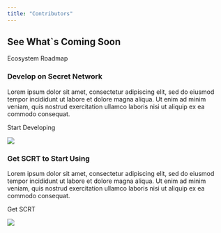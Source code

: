 ```yaml
---
title: "Contributors"
---
```


<!-- Tools -->
<column class="spacer-s bg-black-gradient">

<block>

<card-grid-v2 header="Contributors" title="Contributors" collection="contributors" :isPaginated="false"></card-grid-v2>

</block>

</column>









<column number="2" number-m="1" number-s="1" weight="left" class="ecosystem-pages ecosystem-pages__roadmap">

<block>

## See What`s Coming Soon

</block>

<block class="ecosystem-pages ecosystem-pages__action">

<btn class="text-center bg-invert no-arrow" url="/ecosystem/ecosystem-roadmap">Ecosystem Roadmap</btn>

</block>

</column>









<column class="ecosystem-pages ecosystem-pages__two-columns" number="2" weight="left">

<block>

### Develop on Secret Network

Lorem ipsum dolor sit amet, consectetur adipiscing elit, sed do eiusmod tempor incididunt ut labore et dolore magna aliqua. Ut enim ad minim veniam, quis nostrud exercitation ullamco laboris nisi ut aliquip ex ea commodo consequat. 

<btn class="text-center bg-invert no-arrow" url="/">Start Developing</btn>

</block>

<block class="ecosystem-pages__two-columns__img">

![](https://ik.imagekit.io/secretnetwork/images/Explore_e9fc986462_YgLa-7w-L.png)

</block>

</column>










<column class="ecosystem-pages ecosystem-pages__two-columns" number="2" weight="left">

<block>

### Get SCRT to Start Using

Lorem ipsum dolor sit amet, consectetur adipiscing elit, sed do eiusmod tempor incididunt ut labore et dolore magna aliqua. Ut enim ad minim veniam, quis nostrud exercitation ullamco laboris nisi ut aliquip ex ea commodo consequat. 

<btn class="text-center bg-invert no-arrow" url="/">Get SCRT</btn>

</block>

<block class="ecosystem-pages__two-columns__img">

![](https://ik.imagekit.io/secretnetwork/images/Build_26a1d0a89f_J4MvBZfBf.png)

</block>

</column>